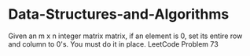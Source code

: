 # Data-Structures-and-Algorithms
Given an m x n integer matrix matrix, if an element is 0, set its entire row and column to 0's.
You must do it in place.
LeetCode Problem 73
